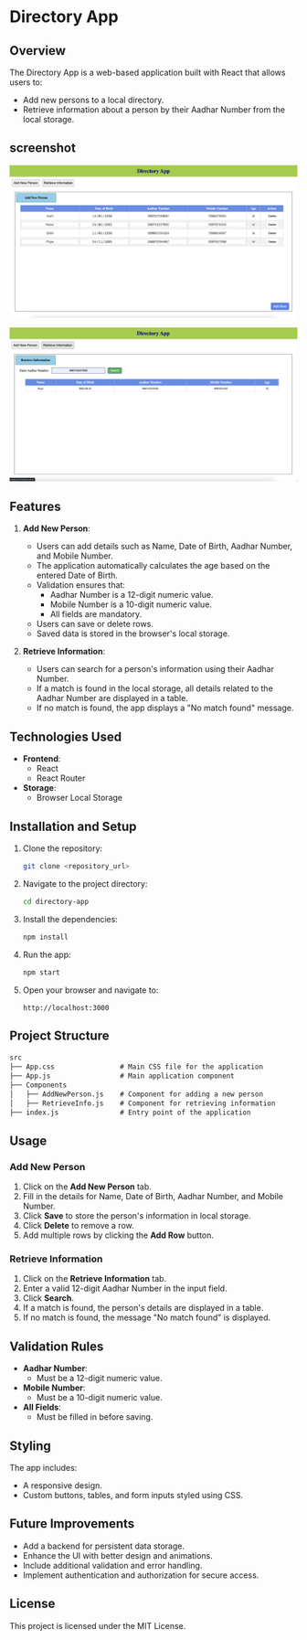 # Directory App

## Overview
The Directory App is a web-based application built with React that allows users to:
- Add new persons to a local directory.
- Retrieve information about a person by their Aadhar Number from the local storage.

## screenshot
![Add New Person](./src/assets/Add-new-person.png)

![Retrieve Info](./src/assets/SS-RETRIEVE-INFO.png)


## Features
1. **Add New Person**:
   - Users can add details such as Name, Date of Birth, Aadhar Number, and Mobile Number.
   - The application automatically calculates the age based on the entered Date of Birth.
   - Validation ensures that:
     - Aadhar Number is a 12-digit numeric value.
     - Mobile Number is a 10-digit numeric value.
     - All fields are mandatory.
   - Users can save or delete rows.
   - Saved data is stored in the browser's local storage.

2. **Retrieve Information**:
   - Users can search for a person's information using their Aadhar Number.
   - If a match is found in the local storage, all details related to the Aadhar Number are displayed in a table.
   - If no match is found, the app displays a "No match found" message.

## Technologies Used
- **Frontend**:
  - React
  - React Router
- **Storage**:
  - Browser Local Storage

## Installation and Setup
1. Clone the repository:
   ```bash
   git clone <repository_url>
   ```
2. Navigate to the project directory:
   ```bash
   cd directory-app
   ```
3. Install the dependencies:
   ```bash
   npm install
   ```
4. Run the app:
   ```bash
   npm start
   ```
5. Open your browser and navigate to:
   ```
   http://localhost:3000
   ```

## Project Structure
```
src
├── App.css                # Main CSS file for the application
├── App.js                 # Main application component
├── Components
│   ├── AddNewPerson.js    # Component for adding a new person
│   ├── RetrieveInfo.js    # Component for retrieving information
├── index.js               # Entry point of the application
```

## Usage

### Add New Person
1. Click on the **Add New Person** tab.
2. Fill in the details for Name, Date of Birth, Aadhar Number, and Mobile Number.
3. Click **Save** to store the person's information in local storage.
4. Click **Delete** to remove a row.
5. Add multiple rows by clicking the **Add Row** button.

### Retrieve Information
1. Click on the **Retrieve Information** tab.
2. Enter a valid 12-digit Aadhar Number in the input field.
3. Click **Search**.
4. If a match is found, the person's details are displayed in a table.
5. If no match is found, the message "No match found" is displayed.

## Validation Rules
- **Aadhar Number**:
  - Must be a 12-digit numeric value.
- **Mobile Number**:
  - Must be a 10-digit numeric value.
- **All Fields**:
  - Must be filled in before saving.

## Styling
The app includes:
- A responsive design.
- Custom buttons, tables, and form inputs styled using CSS.

## Future Improvements
- Add a backend for persistent data storage.
- Enhance the UI with better design and animations.
- Include additional validation and error handling.
- Implement authentication and authorization for secure access.

## License
This project is licensed under the MIT License.